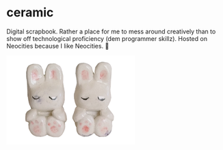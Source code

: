 # ceramic

Digital scrapbook. Rather a place for me to mess around creatively than to show off technological proficiency (dem programmer skillz). Hosted on Neocities because I like Neocities. 🌷

<img src="/img/bunnies.png" width="300" alt="Two ceramic bunnies">
